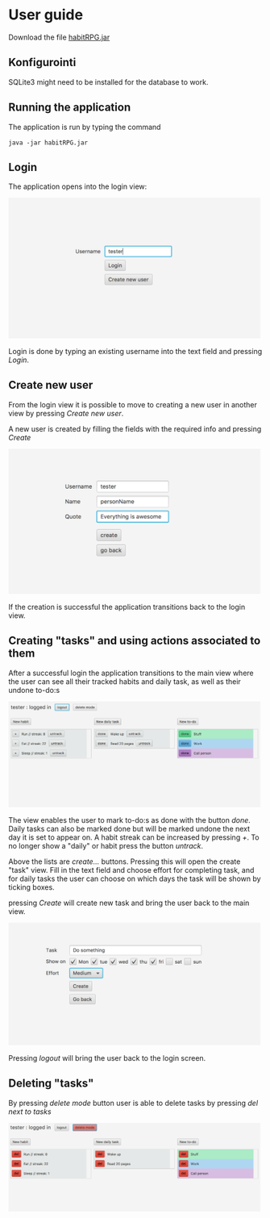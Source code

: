 # User guide

Download the file [habitRPG.jar](https://github.com/stadibo/otm-harjoitustyo/releases/tag/v1.1)

## Konfigurointi

SQLite3 might need to be installed for the database to work.

## Running the application

The application is run by typing the command 

```
java -jar habitRPG.jar
```

## Login

The application opens into the login view:

<img src="https://raw.githubusercontent.com/stadibo/otm-harjoitustyo/master/habitRPG/documentation/img/gui_login.png" width="500">

Login is done by typing an existing username into the text field and pressing _Login_.

## Create new user

From the login view it is possible to move to creating a new user in another view by pressing _Create new user_.

A new user is created by filling the fields with the required info and pressing _Create_

<img src="https://raw.githubusercontent.com/stadibo/otm-harjoitustyo/master/habitRPG/documentation/img/gui_userCreate.png" width="500">

If the creation is successful the application transitions back to the login view.

## Creating "tasks" and using actions associated to them

After a successful login the application transitions to the main view where the user can see all their tracked habits and daily task, as well as their undone to-do:s

<img src="https://raw.githubusercontent.com/stadibo/otm-harjoitustyo/master/habitRPG/documentation/img/gui_mainView.png" width="500">

The view enables the user to mark to-do:s as done with the button _done_. Daily tasks can also be marked done but will be marked undone the next day it is set to appear on. A habit streak can be increased by pressing _+_. To no longer show a "daily" or habit press the button _untrack_.

Above the lists are _create..._ buttons. Pressing this will open the create "task" view. Fill in the text field and choose effort for completing task, and for daily tasks the user can choose on which days the task will be shown by ticking boxes.

pressing _Create_ will create new task and bring the user back to the main view.

<img src="https://raw.githubusercontent.com/stadibo/otm-harjoitustyo/master/habitRPG/documentation/img/gui_newTask.png" width="500">

Pressing _logout_ will bring the user back to the login screen.

## Deleting "tasks"

By pressing _delete mode_ button user is able to delete tasks by pressing _del next to tasks_

<img src="https://raw.githubusercontent.com/stadibo/otm-harjoitustyo/master/habitRPG/documentation/img/gui_deleteMode.png" width="500">
